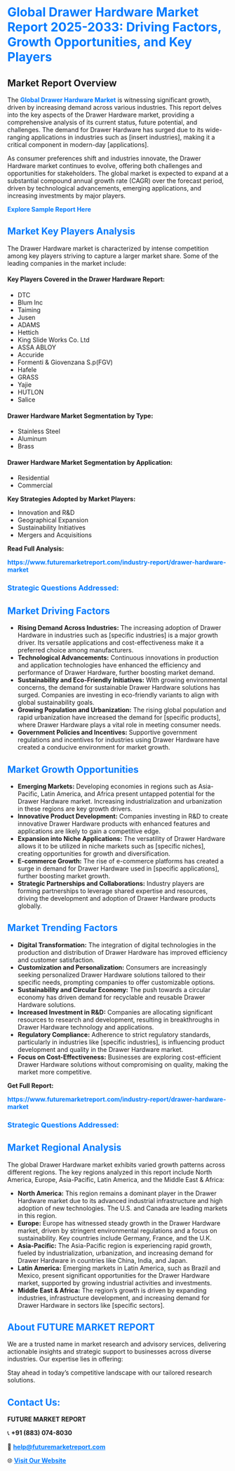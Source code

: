 <h1 style="color: #007BFF;">Global Drawer Hardware Market Report 2025-2033: Driving Factors, Growth Opportunities, and Key Players</h1>

<section id="overview">
<h2>Market Report Overview</h2>
<p>The <a href="https://www.futuremarketreport.com/industry-report/drawer-hardware-market" style="color: #007BFF; text-decoration: none;"><strong>Global Drawer Hardware Market</strong></a> is witnessing significant growth, driven by increasing demand across various industries. This report delves into the key aspects of the Drawer Hardware market, providing a comprehensive analysis of its current status, future potential, and challenges. The demand for Drawer Hardware has surged due to its wide-ranging applications in industries such as [insert industries], making it a critical component in modern-day [applications].</p>
<p>As consumer preferences shift and industries innovate, the Drawer Hardware market continues to evolve, offering both challenges and opportunities for stakeholders. The global market is expected to expand at a substantial compound annual growth rate (CAGR) over the forecast period, driven by technological advancements, emerging applications, and increasing investments by major players.</p>
</section>

<section id="overview">
<p><a href="https://www.futuremarketreport.com/request-sample/reportId=27760" style="color: #007BFF; text-decoration: none;"><strong>Explore Sample Report Here</strong></a></p>
</section>

<section id="key-players">
<h2 style="color: #007BFF;">Market Key Players Analysis</h2>
<p>The Drawer Hardware market is characterized by intense competition among key players striving to capture a larger market share. Some of the leading companies in the market include:</p>
<h4>Key Players Covered in the Drawer Hardware Report:</h4>
<ul><li>DTC</li><li>Blum Inc</li><li>Taiming</li><li>Jusen</li><li>ADAMS</li><li>Hettich</li><li>King Slide Works Co. Ltd</li><li>ASSA ABLOY</li><li>Accuride</li><li>Formenti &amp; Giovenzana S.p(FGV)</li><li>Hafele</li><li>GRASS</li><li>Yajie</li><li>HUTLON</li><li>Salice</li></ul>
<h4>Drawer Hardware Market Segmentation by Type:</h4>
<ul><li>Stainless Steel</li><li>Aluminum</li><li>Brass</li></ul>

<h4>Drawer Hardware Market Segmentation by Application:</h4>
<ul><li>Residential</li><li>Commercial</li></ul>
<p><strong>Key Strategies Adopted by Market Players:</strong></p>
<ul>
<li>Innovation and R&D</li>
<li>Geographical Expansion</li>
<li>Sustainability Initiatives</li>
<li>Mergers and Acquisitions</li>
</ul>
</section>

<section>
<p><strong>Read Full Analysis: </strong></p><a href="https://www.futuremarketreport.com/industry-report/drawer-hardware-market" style="color: #007BFF; text-decoration: none;"><strong>https://www.futuremarketreport.com/industry-report/drawer-hardware-market</strong></a>
<h3 style="color: #007BFF;">Strategic Questions Addressed:</h3>
</section>

<section id="driving-factors">
<h2 style="color: #007BFF;">Market Driving Factors</h2>
<ul>
<li><strong>Rising Demand Across Industries:</strong> The increasing adoption of Drawer Hardware in industries such as [specific industries] is a major growth driver. Its versatile applications and cost-effectiveness make it a preferred choice among manufacturers.</li>
<li><strong>Technological Advancements:</strong> Continuous innovations in production and application technologies have enhanced the efficiency and performance of Drawer Hardware, further boosting market demand.</li>
<li><strong>Sustainability and Eco-Friendly Initiatives:</strong> With growing environmental concerns, the demand for sustainable Drawer Hardware solutions has surged. Companies are investing in eco-friendly variants to align with global sustainability goals.</li>
<li><strong>Growing Population and Urbanization:</strong> The rising global population and rapid urbanization have increased the demand for [specific products], where Drawer Hardware plays a vital role in meeting consumer needs.</li>
<li><strong>Government Policies and Incentives:</strong> Supportive government regulations and incentives for industries using Drawer Hardware have created a conducive environment for market growth.</li>
</ul>
</section>

<section id="growth-opportunities">
<h2 style="color: #007BFF;">Market Growth Opportunities</h2>
<ul>
<li><strong>Emerging Markets:</strong> Developing economies in regions such as Asia-Pacific, Latin America, and Africa present untapped potential for the Drawer Hardware market. Increasing industrialization and urbanization in these regions are key growth drivers.</li>
<li><strong>Innovative Product Development:</strong> Companies investing in R&D to create innovative Drawer Hardware products with enhanced features and applications are likely to gain a competitive edge.</li>
<li><strong>Expansion into Niche Applications:</strong> The versatility of Drawer Hardware allows it to be utilized in niche markets such as [specific niches], creating opportunities for growth and diversification.</li>
<li><strong>E-commerce Growth:</strong> The rise of e-commerce platforms has created a surge in demand for Drawer Hardware used in [specific applications], further boosting market growth.</li>
<li><strong>Strategic Partnerships and Collaborations:</strong> Industry players are forming partnerships to leverage shared expertise and resources, driving the development and adoption of Drawer Hardware products globally.</li>
</ul>
</section>

<section id="trending-factors">
<h2 style="color: #007BFF;">Market Trending Factors</h2>
<ul>
<li><strong>Digital Transformation:</strong> The integration of digital technologies in the production and distribution of Drawer Hardware has improved efficiency and customer satisfaction.</li>
<li><strong>Customization and Personalization:</strong> Consumers are increasingly seeking personalized Drawer Hardware solutions tailored to their specific needs, prompting companies to offer customizable options.</li>
<li><strong>Sustainability and Circular Economy:</strong> The push towards a circular economy has driven demand for recyclable and reusable Drawer Hardware solutions.</li>
<li><strong>Increased Investment in R&D:</strong> Companies are allocating significant resources to research and development, resulting in breakthroughs in Drawer Hardware technology and applications.</li>
<li><strong>Regulatory Compliance:</strong> Adherence to strict regulatory standards, particularly in industries like [specific industries], is influencing product development and quality in the Drawer Hardware market.</li>
<li><strong>Focus on Cost-Effectiveness:</strong> Businesses are exploring cost-efficient Drawer Hardware solutions without compromising on quality, making the market more competitive.</li>
</ul>
</section>

<section>
<p><strong>Get Full Report: </strong></p><a href="https://www.futuremarketreport.com/industry-report/drawer-hardware-market" style="color: #007BFF; text-decoration: none;"><strong>https://www.futuremarketreport.com/industry-report/drawer-hardware-market</strong></a>
<h3 style="color: #007BFF;">Strategic Questions Addressed:</h3>
</section>


<section id="regional-analysis">
<h2 style="color: #007BFF;">Market Regional Analysis</h2>
<p>The global Drawer Hardware market exhibits varied growth patterns across different regions. The key regions analyzed in this report include North America, Europe, Asia-Pacific, Latin America, and the Middle East & Africa:</p>
<ul>
<li><strong>North America:</strong> This region remains a dominant player in the Drawer Hardware market due to its advanced industrial infrastructure and high adoption of new technologies. The U.S. and Canada are leading markets in this region.</li>
<li><strong>Europe:</strong> Europe has witnessed steady growth in the Drawer Hardware market, driven by stringent environmental regulations and a focus on sustainability. Key countries include Germany, France, and the U.K.</li>
<li><strong>Asia-Pacific:</strong> The Asia-Pacific region is experiencing rapid growth, fueled by industrialization, urbanization, and increasing demand for Drawer Hardware in countries like China, India, and Japan.</li>
<li><strong>Latin America:</strong> Emerging markets in Latin America, such as Brazil and Mexico, present significant opportunities for the Drawer Hardware market, supported by growing industrial activities and investments.</li>
<li><strong>Middle East & Africa:</strong> The region’s growth is driven by expanding industries, infrastructure development, and increasing demand for Drawer Hardware in sectors like [specific sectors].</li>
</ul>
</section>

<footer>
<h2 style="color: #007BFF;">About FUTURE MARKET REPORT</h2>
<p>We are a trusted name in market research and advisory services, delivering actionable insights and strategic support to businesses across diverse industries. Our expertise lies in offering:</p>

<p>Stay ahead in today’s competitive landscape with our tailored research solutions.</p>

<h2 style="color: #007BFF;">Contact Us:</h2>
<p><strong>FUTURE MARKET REPORT</strong></p>
<p>📞 <strong>+91 (883) 074-8030</strong></p>
<p>📧 <strong><a href="mailto:help@futuremarketreport.com" style="color: #007BFF;">help@futuremarketreport.com</a></strong></p>
<p>🌐 <strong><a href="https://www.futuremarketreport.com/" style="color: #007BFF;">Visit Our Website</a></strong></p>
</footer>